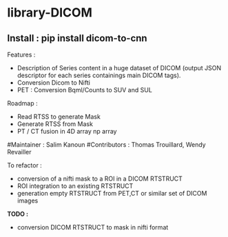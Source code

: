 # library-DICOM


## Install : pip install dicom-to-cnn 
Features : 
- Description of Series content in a huge dataset of DICOM (output JSON descriptor for each series containings main DICOM tags).
- Conversion Dicom to Nifti
- PET : Conversion Bqml/Counts to SUV and SUL

Roadmap : 
- Read RTSS to generate Mask
- Generate RTSS from Mask
- PT / CT fusion in 4D array np array

#Maintainer  : Salim Kanoun
#Contributors : Thomas Trouillard, Wendy Revailler



To refactor : 
- conversion of a nifti mask to a ROI in a DICOM RTSTRUCT
- ROI integration to an existing RTSTRUCT
- generation empty RTSTRUCT from PET,CT or similar set of DICOM images

**TODO :** 
- conversion DICOM RTSTRUCT to mask in nifti format
